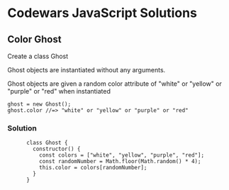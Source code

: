 # Codewars JavaScript Solutions

## Color Ghost

Create a class Ghost

Ghost objects are instantiated without any arguments.

Ghost objects are given a random color attribute of "white" or "yellow" or "purple" or "red" when instantiated

```
ghost = new Ghost();
ghost.color //=> "white" or "yellow" or "purple" or "red"
```

### Solution

```
      class Ghost {
        constructor() {
          const colors = ["white", "yellow", "purple", "red"];
          const randomNumber = Math.floor(Math.random() * 4);
          this.color = colors[randomNumber];
        }
      }
```
